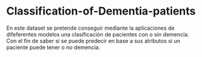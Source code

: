 # Classification-of-Dementia-patients
En este dataset se pretende conseguir mediante la aplicaciones de difeferentes modelos una clasificación de pacientes con o sin demencía. Con el fin de saber si se puede predecir en base a sus atributos si un paciente puede tener o no demencía. 
